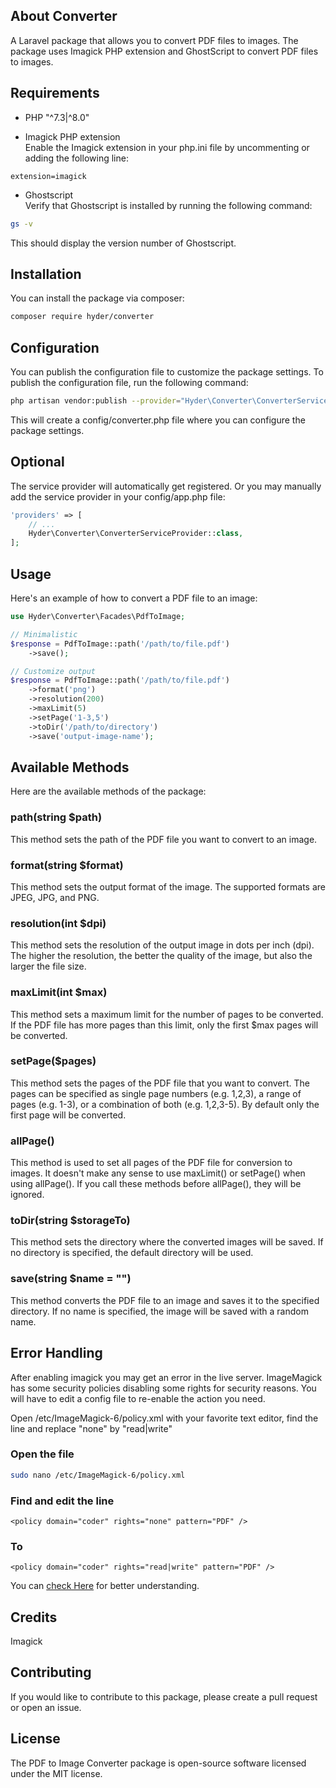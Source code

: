 ## About Converter

A Laravel package that allows you to convert PDF files to images. The package uses Imagick PHP extension and GhostScript to convert PDF files to images.

## Requirements

- PHP "^7.3|^8.0"

- Imagick PHP extension   
Enable the Imagick extension in your php.ini file by uncommenting or adding the following line:

```text
extension=imagick
```

- Ghostscript   
Verify that Ghostscript is installed by running the following command:

```bash
gs -v
```

This should display the version number of Ghostscript.

## Installation

You can install the package via composer:

```bash
composer require hyder/converter
```

## Configuration

You can publish the configuration file to customize the package settings. To publish the configuration file, run the following command:

```bash
php artisan vendor:publish --provider="Hyder\Converter\ConverterServiceProvider" --tag="config"

```

This will create a config/converter.php file where you can configure the package settings.

## Optional

The service provider will automatically get registered. Or you may manually add the service provider in your config/app.php file:

```php
'providers' => [
    // ...
    Hyder\Converter\ConverterServiceProvider::class,
];
```

## Usage

Here's an example of how to convert a PDF file to an image:

```php
use Hyder\Converter\Facades\PdfToImage;

// Minimalistic
$response = PdfToImage::path('/path/to/file.pdf')
    ->save();

// Customize output
$response = PdfToImage::path('/path/to/file.pdf')
    ->format('png')
    ->resolution(200)
    ->maxLimit(5)
    ->setPage('1-3,5')
    ->toDir('/path/to/directory')
    ->save('output-image-name');

```

## Available Methods

Here are the available methods of the package:

### path(string $path)

This method sets the path of the PDF file you want to convert to an image.

### format(string $format)

This method sets the output format of the image. The supported formats are JPEG, JPG, and PNG.

### resolution(int $dpi)

This method sets the resolution of the output image in dots per inch (dpi). The higher the resolution, the better the quality of the image, but also the larger the file size.

### maxLimit(int $max)

This method sets a maximum limit for the number of pages to be converted. If the PDF file has more pages than this limit, only the first $max pages will be converted.

### setPage($pages)

This method sets the pages of the PDF file that you want to convert. The pages can be specified as single page numbers (e.g. 1,2,3), a range of pages (e.g. 1-3), or a combination of both (e.g. 1,2,3-5). By default only the first page will be converted.

### allPage()
This method is used to set all pages of the PDF file for conversion to images. It doesn't make any sense to use maxLimit() or setPage() when using allPage(). If you call these methods before allPage(), they will be ignored. 

### toDir(string $storageTo)

This method sets the directory where the converted images will be saved. If no directory is specified, the default directory will be used.

### save(string $name = "")

This method converts the PDF file to an image and saves it to the specified directory. If no name is specified, the image will be saved with a random name.

## Error Handling

After enabling imagick you may get an error in the live server. ImageMagick has some security policies disabling some rights for security reasons.
You will have to edit a config file to re-enable the action you need.

Open /etc/ImageMagick-6/policy.xml with your favorite text editor, find the line <policy domain="coder" rights="none" pattern="PDF" /> and replace "none" by "read|write"

### Open the file

```bash
sudo nano /etc/ImageMagick-6/policy.xml
```

### Find and edit the line

```text
<policy domain="coder" rights="none" pattern="PDF" />
```

### To

```text
<policy domain="coder" rights="read|write" pattern="PDF" />
```

You can [check Here](https://askubuntu.com/questions/1127260/imagemagick-convert-not-allowed#:~:text=ImageMagick%20has%20some,write%22%20pattern%3D%22PDF%22%20/%3E) for better understanding.

## Credits

Imagick

## Contributing
If you would like to contribute to this package, please create a pull request or open an issue.
## License

The PDF to Image Converter package is open-source software licensed under the MIT license.
